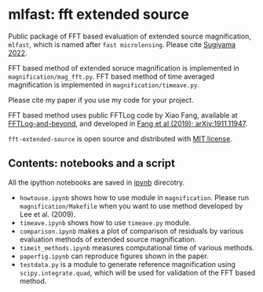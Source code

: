 # mlfast: fft extended source
Public package of FFT based evaluation of extended source magnification, `mlfast`, which is named after `fast microlensing`.
Please cite [Sugiyama 2022](https://arxiv.org/abs/2203.06637).

FFT based method of extended soruce magnification is implemented in `magnification/mag_fft.py`. 
FFT based method of time averaged magnification is implemented in `magnification/timeave.py`.

Please cite my paper if you use my code for your project. 

FFT based method uses public FFTLog code by Xiao Fang, available at [FFTLog-and-beyond](https://github.com/xfangcosmo/FFTLog-and-beyond), and developed in [Fang et al (2019); arXiv:1911.11947](https://arxiv.org/abs/1911.11947).

`fft-extended-source` is open source and distributed with [MIT license](https://opensource.org/licenses/mit).

## Contents: notebooks and a script
All the ipython notebooks are saved in [ipynb](ipynb) direcotry.
- `howtouse.ipynb` shows how to use module in `magnification`. Please run `magnification/Makefile` when you want to use method developed by Lee et al. (2009).
- `timeave.ipynb` shows how to use `timeave.py` module.
- `comparison.ipynb` makes a plot of comparison of residuals by various evaluation methods of extended source magnification.
- `timeit_methods.ipynb` measures computational time of various methods.
- `paperfig.ipynb` can reproduce figures shown in the paper.
- `testdata.py` is a module to generate reference magnification using `scipy.integrate.quad`, which will be used for validation of the FFT based method.


